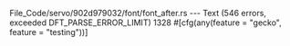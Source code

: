 File_Code/servo/902d979032/font/font_after.rs --- Text (546 errors, exceeded DFT_PARSE_ERROR_LIMIT)
                                                                                                                                                          1328 #[cfg(any(feature = "gecko", feature = "testing"))]

